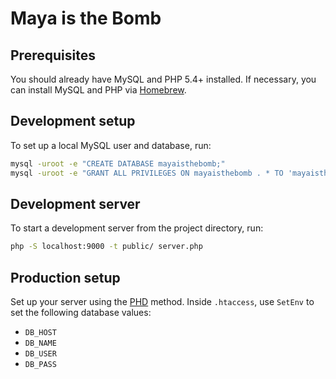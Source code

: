 # Maya is the Bomb

## Prerequisites

You should already have MySQL and PHP 5.4+ installed. If necessary, you can install MySQL and PHP via [Homebrew](http://brew.sh).

## Development setup

To set up a local MySQL user and database, run:

```sh
mysql -uroot -e "CREATE DATABASE mayaisthebomb;"
mysql -uroot -e "GRANT ALL PRIVILEGES ON mayaisthebomb . * TO 'mayaisthebomb'@'localhost';"
```

## Development server

To start a development server from the project directory, run:

```sh
php -S localhost:9000 -t public/ server.php
```

## Production setup

Set up your server using the [PHD](https://github.com/stephendavis89/PHD) method. Inside `.htaccess`, use `SetEnv` to set the following database values:
* `DB_HOST`
* `DB_NAME`
* `DB_USER`
* `DB_PASS`

